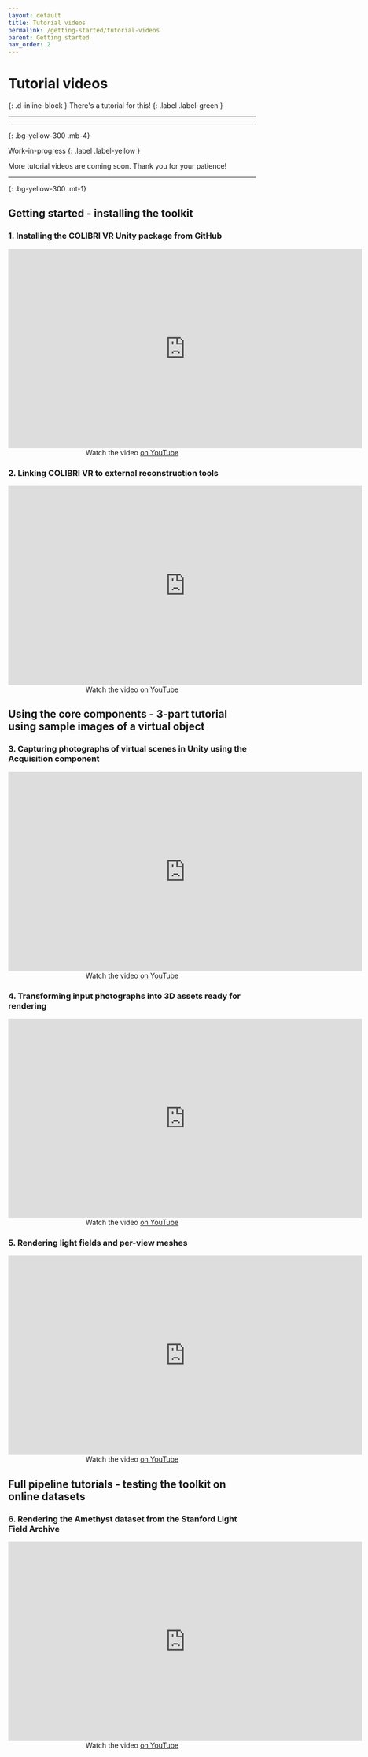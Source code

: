 ```yaml
---
layout: default
title: Tutorial videos
permalink: /getting-started/tutorial-videos
parent: Getting started
nav_order: 2
---
```


# Tutorial videos
{: .d-inline-block }
There's a tutorial for this!
{: .label .label-green }

* * *

* * *
{: .bg-yellow-300 .mb-4}

Work-in-progress
{: .label .label-yellow }

More tutorial videos are coming soon. Thank you for your patience!

* * *
{: .bg-yellow-300 .mt-1}

## Getting started - installing the toolkit

### 1. Installing the COLIBRI VR Unity package from GitHub

<p align="center">
  <iframe width="720" height="405" src="https://www.youtube.com/embed/X5kTmxQ_WgE" frameborder="0" allow="accelerometer; autoplay; encrypted-media; gyroscope; picture-in-picture" allowfullscreen></iframe><br>
   Watch the video <a href="https://youtu.be/X5kTmxQ_WgE">on YouTube</a><br>
</p>

### 2. Linking COLIBRI VR to external reconstruction tools

<p align="center">
  <iframe width="720" height="405" src="https://www.youtube.com/embed/Jc2Iyk1iY7Y" frameborder="0" allow="accelerometer; autoplay; encrypted-media; gyroscope; picture-in-picture" allowfullscreen></iframe><br>
   Watch the video <a href="https://youtu.be/Jc2Iyk1iY7Y">on YouTube</a><br>
</p>

## Using the core components - 3-part tutorial using sample images of a virtual object

### 3. Capturing photographs of virtual scenes in Unity using the Acquisition component

<p align="center">
  <iframe width="720" height="405" src="https://www.youtube.com/embed/wshL70EglEc" frameborder="0" allow="accelerometer; autoplay; encrypted-media; gyroscope; picture-in-picture" allowfullscreen></iframe><br>
   Watch the video <a href="https://youtu.be/wshL70EglEc">on YouTube</a><br>
</p>

### 4. Transforming input photographs into 3D assets ready for rendering

<p align="center">
  <iframe width="720" height="405" src="https://www.youtube.com/embed/9_KNvYMCEVs" frameborder="0" allow="accelerometer; autoplay; encrypted-media; gyroscope; picture-in-picture" allowfullscreen></iframe><br>
   Watch the video <a href="https://youtu.be/9_KNvYMCEVs">on YouTube</a><br>
</p>

### 5. Rendering light fields and per-view meshes

<p align="center">
  <iframe width="720" height="405" src="https://www.youtube.com/embed/xcOn0i20Bjg" frameborder="0" allow="accelerometer; autoplay; encrypted-media; gyroscope; picture-in-picture" allowfullscreen></iframe><br>
   Watch the video <a href="https://youtu.be/xcOn0i20Bjg">on YouTube</a><br>
</p>

## Full pipeline tutorials - testing the toolkit on online datasets

### 6. Rendering the Amethyst dataset from the Stanford Light Field Archive

<p align="center">
  <iframe width="720" height="405" src="https://www.youtube.com/embed/hLzmGDVb538" frameborder="0" allow="accelerometer; autoplay; encrypted-media; gyroscope; picture-in-picture" allowfullscreen></iframe><br>
   Watch the video <a href="https://youtu.be/hLzmGDVb538">on YouTube</a><br>
</p>



